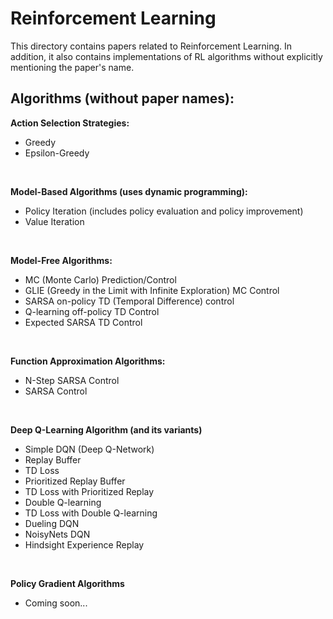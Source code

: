 # Reinforcement Learning

This directory contains papers related to Reinforcement Learning. In addition, it also contains implementations of RL algorithms without explicitly mentioning the paper's name.

## Algorithms (without paper names):

**Action Selection Strategies:**
- Greedy
- Epsilon-Greedy

<br>

**Model-Based Algorithms (uses dynamic programming):**
- Policy Iteration (includes policy evaluation and policy improvement)
- Value Iteration

<br>

**Model-Free Algorithms:**
- MC (Monte Carlo) Prediction/Control
- GLIE (Greedy in the Limit with Infinite Exploration) MC Control
- SARSA on-policy TD (Temporal Difference) control
- Q-learning off-policy TD Control
- Expected SARSA TD Control

<br>

**Function Approximation Algorithms:**
- N-Step SARSA Control
- SARSA Control

<br>

**Deep Q-Learning Algorithm (and its variants)**
- Simple DQN (Deep Q-Network)
- Replay Buffer
- TD Loss
- Prioritized Replay Buffer
- TD Loss with Prioritized Replay
- Double Q-learning
- TD Loss with Double Q-learning
- Dueling DQN
- NoisyNets DQN
- Hindsight Experience Replay

<br>

**Policy Gradient Algorithms**

- Coming soon...